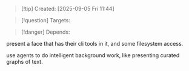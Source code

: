 
>[!tip] Created: [2025-09-05 Fri 11:44]

>[!question] Targets: 

>[!danger] Depends: 

present a face that has their cli tools in it, and some filesystem access.

use agents to do intelligent background work, like presenting curated graphs of text.